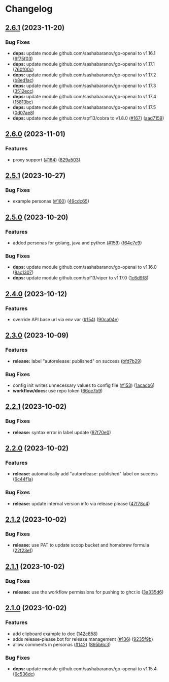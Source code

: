 # Changelog

## [2.6.1](https://github.com/tbckr/sgpt/compare/v2.6.0...v2.6.1) (2023-11-20)


### Bug Fixes

* **deps:** update module github.com/sashabaranov/go-openai to v1.16.1 ([6f75f03](https://github.com/tbckr/sgpt/commit/6f75f03955b92a961232b6abfca3990d2015ce7b))
* **deps:** update module github.com/sashabaranov/go-openai to v1.17.1 ([760f00c](https://github.com/tbckr/sgpt/commit/760f00cb03be2d6024cbefda78a33038fabf0622))
* **deps:** update module github.com/sashabaranov/go-openai to v1.17.2 ([b8ed1ac](https://github.com/tbckr/sgpt/commit/b8ed1ac79cf0fd119d0da4aa9618e4455d89d7dc))
* **deps:** update module github.com/sashabaranov/go-openai to v1.17.3 ([3512ecc](https://github.com/tbckr/sgpt/commit/3512ecc6fa55adbd4d6fb1fd5ce721f3049ad616))
* **deps:** update module github.com/sashabaranov/go-openai to v1.17.4 ([15813bc](https://github.com/tbckr/sgpt/commit/15813bc509ad954e083bf72e91aebb86e389619d))
* **deps:** update module github.com/sashabaranov/go-openai to v1.17.5 ([0d07ae8](https://github.com/tbckr/sgpt/commit/0d07ae88f3b8c3c8beaa230fbf5b9910565c7810))
* **deps:** update module github.com/spf13/cobra to v1.8.0 ([#167](https://github.com/tbckr/sgpt/issues/167)) ([aad7159](https://github.com/tbckr/sgpt/commit/aad71592aae3439dac456921db5886ec3790173e))

## [2.6.0](https://github.com/tbckr/sgpt/compare/v2.5.1...v2.6.0) (2023-11-01)


### Features

* proxy support ([#164](https://github.com/tbckr/sgpt/issues/164)) ([829a503](https://github.com/tbckr/sgpt/commit/829a503333d59a678af9b6fb1e672c4262136e88))

## [2.5.1](https://github.com/tbckr/sgpt/compare/v2.5.0...v2.5.1) (2023-10-27)


### Bug Fixes

* example personas ([#160](https://github.com/tbckr/sgpt/issues/160)) ([49cdc65](https://github.com/tbckr/sgpt/commit/49cdc6523949f390c720d829a0b35d1b5b62baee))

## [2.5.0](https://github.com/tbckr/sgpt/compare/v2.4.0...v2.5.0) (2023-10-20)


### Features

* added personas for golang, java and python ([#159](https://github.com/tbckr/sgpt/issues/159)) ([f64e7e9](https://github.com/tbckr/sgpt/commit/f64e7e9efe0e2f2ebbc7f6e24ae167f583829481))


### Bug Fixes

* **deps:** update module github.com/sashabaranov/go-openai to v1.16.0 ([8ac1307](https://github.com/tbckr/sgpt/commit/8ac13076b2efec1c416f90f292a3882a2e359704))
* **deps:** update module github.com/spf13/viper to v1.17.0 ([1c6d9f8](https://github.com/tbckr/sgpt/commit/1c6d9f8f3ab8658c8e2bcde363fc722e6e825630))

## [2.4.0](https://github.com/tbckr/sgpt/compare/v2.3.0...v2.4.0) (2023-10-12)


### Features

* override API base url via env var ([#154](https://github.com/tbckr/sgpt/issues/154)) ([90ca04e](https://github.com/tbckr/sgpt/commit/90ca04e71a43edae0b0b89c043c2f74aab031c0a))

## [2.3.0](https://github.com/tbckr/sgpt/compare/v2.2.1...v2.3.0) (2023-10-09)


### Features

* **release:** label "autorelease: published" on success ([bfd7b29](https://github.com/tbckr/sgpt/commit/bfd7b295ba9c21c969a7dd91378b8aaf0c46434d))


### Bug Fixes

* config init writes unnecessary values to config file ([#153](https://github.com/tbckr/sgpt/issues/153)) ([1acacb6](https://github.com/tbckr/sgpt/commit/1acacb6a2be258932cf174a251476749b7cb2f7b))
* **workflow/docs:** use repo token ([66ce7b9](https://github.com/tbckr/sgpt/commit/66ce7b98e8d6ddd3bf2157416d21920b3f620f7d))

## [2.2.1](https://github.com/tbckr/sgpt/compare/v2.2.0...v2.2.1) (2023-10-02)


### Bug Fixes

* **release:** syntax error in label update ([87f70e0](https://github.com/tbckr/sgpt/commit/87f70e07642497b9a8f9b6bdb2e353bf9452c221))

## [2.2.0](https://github.com/tbckr/sgpt/compare/v2.1.2...v2.2.0) (2023-10-02)


### Features

* **release:** automatically add "autorelease: published" label on success ([6c44f1a](https://github.com/tbckr/sgpt/commit/6c44f1ad6d9695803ea9ec7361fbafc459e75626))


### Bug Fixes

* **release:** update internal version info via release please ([47f78c4](https://github.com/tbckr/sgpt/commit/47f78c4add36993f1e2cde22a8f60dfcb776a6ba))

## [2.1.2](https://github.com/tbckr/sgpt/compare/v2.1.1...v2.1.2) (2023-10-02)


### Bug Fixes

* **release:** use PAT to update scoop bucket and homebrew formula ([22f23e1](https://github.com/tbckr/sgpt/commit/22f23e10ec751e874adc72c5dc63819005380f2d))

## [2.1.1](https://github.com/tbckr/sgpt/compare/v2.1.0...v2.1.1) (2023-10-02)


### Bug Fixes

* **release:** use the workflow permissions for pushing to ghcr.io ([3a335d6](https://github.com/tbckr/sgpt/commit/3a335d6589d84abc76507e68524f19a7fca3cfee))

## [2.1.0](https://github.com/tbckr/sgpt/compare/v2.0.0...v2.1.0) (2023-10-02)


### Features

* add clipboard example to doc ([142c858](https://github.com/tbckr/sgpt/commit/142c858442b260fce242776c74b09afbba2b5ed3))
* adds release-please bot for release management ([#136](https://github.com/tbckr/sgpt/issues/136)) ([9235f9b](https://github.com/tbckr/sgpt/commit/9235f9b197f3ccddb7901632246c05d6d03afc0e))
* allow comments in personas ([#142](https://github.com/tbckr/sgpt/issues/142)) ([895b6c3](https://github.com/tbckr/sgpt/commit/895b6c347e379fdff0c9a0d700847c07877a15e1))


### Bug Fixes

* **deps:** update module github.com/sashabaranov/go-openai to v1.15.4 ([6c536dc](https://github.com/tbckr/sgpt/commit/6c536dc99616db504b580b81e2596ece75c65ea3))
